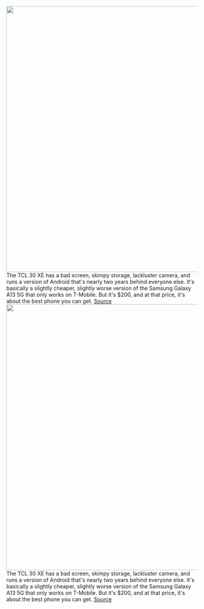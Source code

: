 <img src='https://cdn.vox-cdn.com/thumbor/P6t1BeLXVpQz-tTAJc0_J864W0s=/0x0:2040x1360/1200x675/filters:focal(857x517:1183x843)/cdn.vox-cdn.com/uploads/chorus_image/image/71041049/ajohnson_220628_5322_0001.0.jpg' width='700px' /><br/>
The TCL 30 XE has a bad screen, skimpy storage, lackluster camera, and runs a version of Android that's nearly two years behind everyone else. It's basically a slightly cheaper, slightly worse version of the Samsung Galaxy A13 5G that only works on T-Mobile. But it's $200, and at that price, it's about the best phone you can get.
<a href='https://www.theverge.com/23191918/tcl-30-xe-5g-review-price-screen-battery-camera-specs'> Source <a/><img src='https://cdn.vox-cdn.com/thumbor/P6t1BeLXVpQz-tTAJc0_J864W0s=/0x0:2040x1360/1200x675/filters:focal(857x517:1183x843)/cdn.vox-cdn.com/uploads/chorus_image/image/71041049/ajohnson_220628_5322_0001.0.jpg' width='700px' /><br/>
The TCL 30 XE has a bad screen, skimpy storage, lackluster camera, and runs a version of Android that's nearly two years behind everyone else. It's basically a slightly cheaper, slightly worse version of the Samsung Galaxy A13 5G that only works on T-Mobile. But it's $200, and at that price, it's about the best phone you can get.
<a href='https://www.theverge.com/23191918/tcl-30-xe-5g-review-price-screen-battery-camera-specs'> Source <a/>